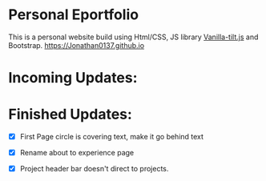 # Personal Eportfolio
This is a personal website build using Html/CSS, JS library [Vanilla-tilt.js](https://micku7zu.github.io/vanilla-tilt.js/) and Bootstrap. 
https://Jonathan0137.github.io


# Incoming Updates:


# Finished Updates:
- [x] First Page circle is covering text, make it go behind text

- [x] Rename about to experience page

- [x] Project header bar doesn't direct to projects.
